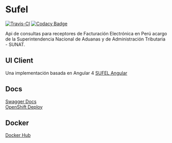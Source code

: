 Sufel
======
[![Travis-CI](https://travis-ci.org/giansalex/sufel.svg?branch=master)](https://travis-ci.org/giansalex/sufel)
[![Codacy Badge](https://api.codacy.com/project/badge/Grade/87a24796afc94e7ea79f3f5f99a95f7c)](https://www.codacy.com/app/giansalex/sufel?utm_source=github.com&amp;utm_medium=referral&amp;utm_content=giansalex/sufel&amp;utm_campaign=Badge_Grade)  

Api de consultas para receptores de Facturación Electrónica en Perú acargo de la Superintendencia Nacional de Aduanas y de Administración Tributaria - SUNAT.

## UI Client
Una implementación basada en Angular 4 [SUFEL Angular](https://github.com/giansalex/sufel-angular)  

## Docs
[Swagger Docs](http://petstore.swagger.io/?url=https://raw.githubusercontent.com/giansalex/sufel/master/src/data/swagger.json)  
[OpenShift Deploy](http://sufel-quertium.1d35.starter-us-east-1.openshiftapps.com/public/)

## Docker

[Docker Hub](https://hub.docker.com/r/giansalex/sufel/)

